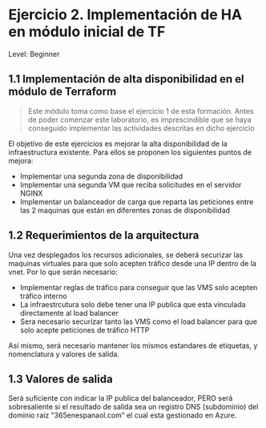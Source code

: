 # Ejercicio 2. Implementación de HA en módulo inicial de TF

Level: Beginner

## 1.1 Implementación de alta disponibilidad en el módulo de Terraform

> Este módulo toma como base el ejercicio 1 de esta formación. Antes de poder comenzar este laboratorio, es imprescindible que se haya conseguido implementar las actividades descritas en dicho ejercicio
> 

El objetivo de este ejercicios es mejorar la alta disponibilidad de la infraestructura existente. Para ellos se proponen los siguientes puntos de mejora:

- Implementar una segunda zona de disponibilidad
- Implementar una segunda VM que reciba solicitudes en el servidor NGINX
- Implementar un balanceador de carga que reparta las peticiones entre las 2 maquinas que están en diferentes zonas de disponibilidad


## 1.2 Requerimientos de la arquitectura

Una vez desplegados los recursos adicionales, se deberá securizar las maquinas virtuales para que solo acepten tráfico desde una IP dentro de la vnet. Por lo que serán necesario:

- Implementar reglas de tráfico para conseguir que las VMS solo acepten tráfico interno
- La infraestrcutura solo debe tener una IP publica que esta vinculada directamente al load balancer
- Sera necesario securizar tanto las VMS como el load balancer para que solo acepte peticiones de tráfico HTTP

Así mismo, será necesario mantener los mismos estandares de etiquetas, y nomenclatura y valores de salida.

## 1.3 Valores de salida

Será suficiente con indicar la IP publica del balanceador, PERO será sobresaliente si el resultado de salida sea un registro DNS (subdominio) del dominio raiz "365enespanaol.com” el cual esta gestionado en Azure.